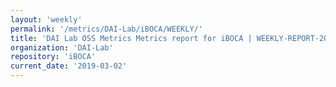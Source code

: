 ```yaml
---
layout: 'weekly'
permalink: '/metrics/DAI-Lab/iBOCA/WEEKLY/'
title: 'DAI Lab OSS Metrics Metrics report for iBOCA | WEEKLY-REPORT-2019-03-02'
organization: 'DAI-Lab'
repository: 'iBOCA'
current_date: '2019-03-02'
---
```

